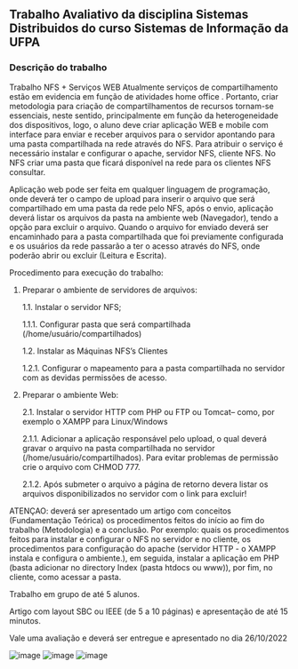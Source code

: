 ## Trabalho Avaliativo da disciplina Sistemas Distribuidos do curso Sistemas de Informação da UFPA
### Descrição do trabalho

Trabalho NFS + Serviços WEB
Atualmente serviços de compartilhamento estão em evidencia em função de atividades
home office . Portanto, criar metodologia para criação de compartilhamentos de recursos
tornam-se essenciais, neste sentido, principalmente em função da heterogeneidade dos
dispositivos, logo, o aluno deve criar aplicação WEB e mobile com interface para enviar
e receber arquivos para o servidor apontando para uma pasta compartilhada na rede
através do NFS. Para atribuir o serviço é necessário instalar e configurar o apache,
servidor NFS, cliente NFS. No NFS criar uma pasta que ficará disponível na rede para os
clientes NFS consultar. 

Aplicação web pode ser feita em qualquer linguagem de programação, onde deverá ter o
campo de upload para inserir o arquivo que será compartilhado em uma pasta da rede
pelo NFS, após o envio, aplicação deverá listar os arquivos da pasta na ambiente web
(Navegador), tendo a opção para excluir o arquivo.
Quando o arquivo for enviado deverá ser encaminhado para a pasta compartilhada que
foi previamente configurada e os usuários da rede passarão a ter o acesso através do NFS,
onde poderão abrir ou excluir (Leitura e Escrita).

Procedimento para execução do trabalho:

1. Preparar o ambiente de servidores de arquivos:

   1.1. Instalar o servidor NFS;
  
   1.1.1. Configurar pasta que será compartilhada (/home/usuário/compartilhados)

   1.2. Instalar as Máquinas NFS’s Clientes

   1.2.1. Configurar o mapeamento para a pasta compartilhada no servidor com as
devidas permissões de acesso.

2. Preparar o ambiente Web:

   2.1. Instalar o servidor HTTP com PHP ou FTP ou Tomcat– como, por exemplo o
XAMPP para Linux/Windows

   2.1.1. Adicionar a aplicação responsável pelo upload, o qual deverá gravar o
arquivo na pasta compartilhada no servidor (/home/usuário/compartilhados).
Para evitar problemas de permissão crie o arquivo com CHMOD 777.

   2.1.2. Após submeter o arquivo a página de retorno devera listar os arquivos
disponibilizados no servidor com o link para excluir!


ATENÇAO: deverá ser apresentado um artigo com conceitos (Fundamentação Teórica)
os procedimentos feitos do início ao fim do trabalho (Metodologia) e a conclusão. Por
exemplo: quais os procedimentos feitos para instalar e configurar o NFS no servidor e no
cliente, os procedimentos para configuração do apache (servidor HTTP - o XAMPP
instala e configura o ambiente.), em seguida, instalar a aplicação em PHP (basta adicionar
no directory Index (pasta htdocs ou www)), por fim, no cliente, como acessar a pasta.

Trabalho em grupo de até 5 alunos.

Artigo com layout SBC ou IEEE (de 5 a 10 páginas) e apresentação de até 15 minutos.

Vale uma avaliação e deverá ser entregue e apresentado no dia 26/10/2022

![image](https://user-images.githubusercontent.com/77124683/200061126-e7f0c5df-d6e8-4ea8-8e95-936b336e62e8.png)
![image](https://user-images.githubusercontent.com/77124683/200061161-7981fe32-f92b-4ad4-afd2-e3e6078c84c7.png)
![image](https://user-images.githubusercontent.com/77124683/200061200-c580dbf7-2bd3-49f0-b456-a2aa3bfd8435.png)
